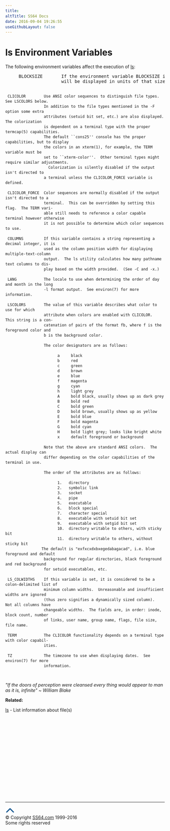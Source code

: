 ```yaml
---
title:
altTitle: SS64 Docs
date: 2016-09-04 19:26:55
useGithubLayout: false
---
```

<!-- #BeginLibraryItem "/Library/head_osx.lbi" --><!-- #EndLibraryItem --><h1>ls Environment Variables</h1> 
<p>The following environment variables affect the execution of <a href="ls.html">ls</a>:</p>
<pre>     BLOCKSIZE       If the environment variable BLOCKSIZE is set, the block counts (see -s)
                     will be displayed in units of that size block.

     CLICOLOR        Use ANSI color sequences to distinguish file types.  See LSCOLORS below.
                     In addition to the file types mentioned in the -F option some extra
                     attributes (setuid bit set, etc.) are also displayed.  The colorization
                     is dependent on a terminal type with the proper termcap(5) capabilities.
                     The default ``cons25'' console has the proper capabilities, but to display
                     the colors in an xterm(1), for example, the TERM variable must be
                     set to ``xterm-color''.  Other terminal types might require similar adjustments.
                       Colorization is silently disabled if the output isn't directed to
                     a terminal unless the CLICOLOR_FORCE variable is defined.

     CLICOLOR_FORCE  Color sequences are normally disabled if the output isn't directed to a
                     terminal.  This can be overridden by setting this flag.  The TERM vari-
                     able still needs to reference a color capable terminal however otherwise
                     it is not possible to determine which color sequences to use.

     COLUMNS         If this variable contains a string representing a decimal integer, it is
                     used as the column position width for displaying multiple-text-column
                     output.  The ls utility calculates how many pathname text columns to dis-
                     play based on the width provided.  (See -C and -x.)

     LANG            The locale to use when determining the order of day and month in the long
                     -l format output.  See environ(7) for more information.

     LSCOLORS        The value of this variable describes what color to use for which
                     attribute when colors are enabled with CLICOLOR.  This string is a con-
                     catenation of pairs of the format fb, where f is the foreground color and
                     b is the background color.

                     The color designators are as follows:

                           a     black
                           b     red
                           c     green
                           d     brown
                           e     blue
                           f     magenta
                           g     cyan
                           h     light grey
                           A     bold black, usually shows up as dark grey
                           B     bold red
                           C     bold green
                           D     bold brown, usually shows up as yellow
                           E     bold blue
                           F     bold magenta
                           G     bold cyan
                           H     bold light grey; looks like bright white
                           x     default foreground or background

                     Note that the above are standard ANSI colors.  The actual display can 
                     differ depending on the color capabilities of the terminal in use.

                     The order of the attributes are as follows:

                           1.   directory
                           2.   symbolic link
                           3.   socket
                           4.   pipe
                           5.   executable
                           6.   block special
                           7.   character special
                           8.   executable with setuid bit set
                           9.   executable with setgid bit set
                           10.  directory writable to others, with sticky bit
                           11.  directory writable to others, without sticky bit
                    The default is "exfxcxdxbxegedabagacad", i.e. blue foreground and default
                     background for regular directories, black foreground and red background
                     for setuid executables, etc.

     LS_COLWIDTHS    If this variable is set, it is considered to be a colon-delimited list of
                     minimum column widths.  Unreasonable and insufficient widths are ignored
                     (thus zero signifies a dynamically sized column).  Not all columns have
                     changeable widths.  The fields are, in order: inode, block count, number
                     of links, user name, group name, flags, file size, file name.

     TERM            The CLICOLOR functionality depends on a terminal type with color capabil-
                     ities.

     TZ              The timezone to use when displaying dates.  See environ(7) for more
                     information.
</pre>
<p class="quote"><i>"If the doors of perception were cleansed every thing would appear to man as it is, infinite" ~ William Blake</i></p>
<p><b>Related:</b></p>
<p><a href="ls.html">ls</a> - List information about file(s)</p><!-- #BeginLibraryItem "/Library/foot_osx.lbi" --><p>
<!-- OSX300 -->
<ins class="adsbygoogle" style="display:inline-block;width:300px;height:250px" data-ad-client="ca-pub-6140977852749469" data-ad-slot="1823340303"></ins>
<script>
(adsbygoogle = window.adsbygoogle || []).push({});
</script></p>
<hr>
<div id="bl" class="footer"><a href="ls-env.html#"><img src="../images/top.png" width="30" height="22" alt="Back to the Top"></a></div>
<div id="br" class="footer, tagline">© Copyright <a href="http://ss64.com/">SS64.com</a> 1999-2016<br>
Some rights reserved</div><!-- #EndLibraryItem -->
